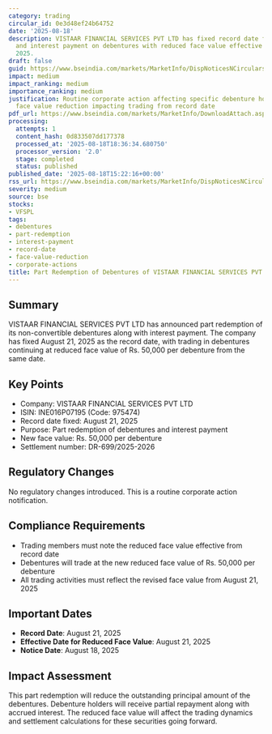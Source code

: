 ```yaml
---
category: trading
circular_id: 0e3d48ef24b64752
date: '2025-08-18'
description: VISTAAR FINANCIAL SERVICES PVT LTD has fixed record date for part redemption
  and interest payment on debentures with reduced face value effective August 21,
  2025.
draft: false
guid: https://www.bseindia.com/markets/MarketInfo/DispNoticesNCirculars.aspx?Noticeid={DB4E489A-6949-4851-8210-D61087FDCC88}&noticeno=20250818-57&dt=08/18/2025&icount=57&totcount=77&flag=0
impact: medium
impact_ranking: medium
importance_ranking: medium
justification: Routine corporate action affecting specific debenture holders with
  face value reduction impacting trading from record date
pdf_url: https://www.bseindia.com/markets/MarketInfo/DownloadAttach.aspx?id=20250818-57&attachedId=
processing:
  attempts: 1
  content_hash: 0d833507dd177378
  processed_at: '2025-08-18T18:36:34.680750'
  processor_version: '2.0'
  stage: completed
  status: published
published_date: '2025-08-18T15:22:16+00:00'
rss_url: https://www.bseindia.com/markets/MarketInfo/DispNoticesNCirculars.aspx?Noticeid={DB4E489A-6949-4851-8210-D61087FDCC88}&noticeno=20250818-57&dt=08/18/2025&icount=57&totcount=77&flag=0
severity: medium
source: bse
stocks:
- VFSPL
tags:
- debentures
- part-redemption
- interest-payment
- record-date
- face-value-reduction
- corporate-actions
title: Part Redemption of Debentures of VISTAAR FINANCIAL SERVICES PVT LTD
---
```


## Summary

VISTAAR FINANCIAL SERVICES PVT LTD has announced part redemption of its non-convertible debentures along with interest payment. The company has fixed August 21, 2025 as the record date, with trading in debentures continuing at reduced face value of Rs. 50,000 per debenture from the same date.

## Key Points

- Company: VISTAAR FINANCIAL SERVICES PVT LTD
- ISIN: INE016P07195 (Code: 975474)
- Record date fixed: August 21, 2025
- Purpose: Part redemption of debentures and interest payment
- New face value: Rs. 50,000 per debenture
- Settlement number: DR-699/2025-2026

## Regulatory Changes

No regulatory changes introduced. This is a routine corporate action notification.

## Compliance Requirements

- Trading members must note the reduced face value effective from record date
- Debentures will trade at the new reduced face value of Rs. 50,000 per debenture
- All trading activities must reflect the revised face value from August 21, 2025

## Important Dates

- **Record Date**: August 21, 2025
- **Effective Date for Reduced Face Value**: August 21, 2025
- **Notice Date**: August 18, 2025

## Impact Assessment

This part redemption will reduce the outstanding principal amount of the debentures. Debenture holders will receive partial repayment along with accrued interest. The reduced face value will affect the trading dynamics and settlement calculations for these securities going forward.